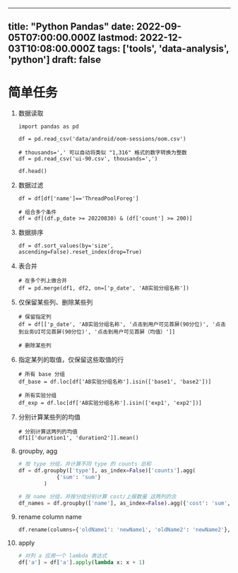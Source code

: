 
---
title: "Python Pandas"
date: 2022-09-05T07:00:00.000Z
lastmod: 2022-12-03T10:08:00.000Z
tags: ['tools', 'data-analysis', 'python']
draft: false
---



# 简单任务  
  
1.  数据读取    
    
    ```shell
    import pandas as pd
    
    df = pd.read_csv('data/android/oom-sessions/oom.csv')
    
    # thousands=',' 可以自动将类似 "1,316" 格式的数字转换为整数
    df = pd.read_csv('ui-90.csv', thousands=',')
    
    df.head()
    ```  
1.  数据过滤    
    
    ```shell
    df = df[df['name']=='ThreadPoolForeg']
    
    # 组合多个条件
    df = df[(df.p_date >= 20220830) & (df['count'] >= 200)]
    ```  
1.  数据排序    
    
    ```shell
    df = df.sort_values(by='size', ascending=False).reset_index(drop=True)
    ```  
1.  表合并    
    
    ```shell
    # 在多个列上做合并
    df = pd.merge(df1, df2, on=['p_date', 'AB实验分组名称'])
    ```  
1.  仅保留某些列、删除某些列    
    
    ```shell
    # 保留指定列
    df = df[['p_date', 'AB实验分组名称', '点击到用户可见首屏(90分位)', '点击到业务UI可见首屏(90分位)', '点击到用户可见首屏（均值）']]
    
    # 删除某些列
    ```  
1.  指定某列的取值，仅保留这些取值的行    
    
    ```shell
    # 所有 base 分组
    df_base = df.loc[df['AB实验分组名称'].isin(['base1', 'base2'])]
    
    # 所有实验分组
    df_exp = df.loc[df['AB实验分组名称'].isin(['exp1', 'exp2'])]
    ```  
1.  分别计算某些列的均值    
    
    ```shell
    # 分别计算这两列的均值
    df1[['duration1', 'duration2']].mean()
    ```  
1.  groupby, agg    
    
    ```python
    # 按 type 分组，并计算不同 type 的 counts 总和
    df = df.groupby(['type'], as_index=False)['counts'].agg(
                {'sum': 'sum'}
            )
    
    # 按 name 分组，并按分组分别计算 cost/上报数量 这两列的合
    df_names = df.groupby(['name'], as_index=False).agg({'cost': 'sum', '上报数量': 'sum'})
    ```  
1.  rename column name    
    
    ```python
    df.rename(columns={'oldName1': 'newName1', 'oldName2': 'newName2'}, inplace=True)
    ```  
1.  apply    
    
    ```python
    # 对列 a 应用一个 lambda 表达式
    df['a'] = df['a'].apply(lambda x: x + 1)
    ```    
    